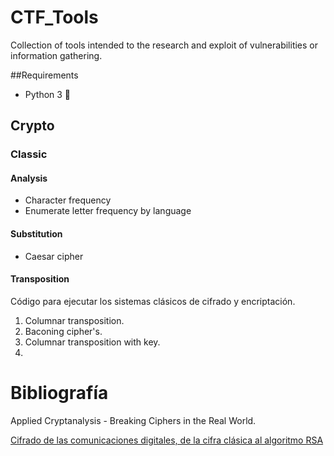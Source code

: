 # CTF_Tools

Collection of tools intended to the research and exploit of vulnerabilities or information gathering.

##Requirements

* Python 3 🐍

## Crypto

### Classic
#### Analysis

* Character frequency
* Enumerate letter frequency by language

#### Substitution

* Caesar cipher

#### Transposition

Código para ejecutar los sistemas clásicos de cifrado y encriptación.

1. Columnar transposition.
2. Baconing cipher's.
3. Columnar transposition with key.
4. 

# Bibliografía

Applied Cryptanalysis - Breaking Ciphers in the Real World.

[Cifrado de las comunicaciones digitales, de la cifra clásica al algoritmo RSA](http://0xword.com/es/libros/36-libro-cifrado-comunicaciones-rsa.html)
